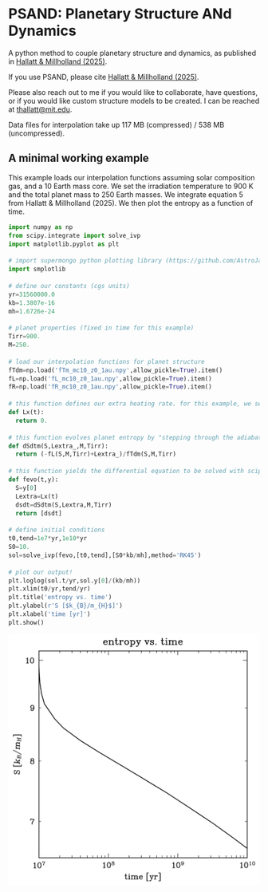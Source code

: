 # PSAND: Planetary Structure ANd Dynamics
A python method to couple planetary structure and dynamics, as published in [Hallatt & Millholland (2025)](https://ui.adsabs.harvard.edu/abs/2025arXiv250922923H/abstract>).

If you use PSAND, please cite [Hallatt & Millholland (2025)](https://ui.adsabs.harvard.edu/abs/2025arXiv250922923H/abstract).

Please also reach out to me if you would like to collaborate, have questions, or if you would like custom structure models to be created. I can be reached at thallatt@mit.edu.

Data files for interpolation take up 117 MB (compressed) / 538 MB (uncompressed).

## A minimal working example

This example loads our interpolation functions assuming solar composition gas, and a 10 Earth mass core. We set the irradiation temperature to 900 K and the total planet mass to 250 Earth masses. We integrate equation 5 from Hallatt & Millholland (2025). We then plot the entropy as a function of time.

```python
import numpy as np
from scipy.integrate import solve_ivp
import matplotlib.pyplot as plt

# import supermongo python plotting library (https://github.com/AstroJacobLi/smplotlib)
import smplotlib

# define our constants (cgs units)
yr=31560000.0
kb=1.3807e-16
mh=1.6726e-24

# planet properties (fixed in time for this example)
Tirr=900.
M=250.

# load our interpolation functions for planet structure
fTdm=np.load('fTm_mc10_z0_1au.npy',allow_pickle=True).item()
fL=np.load('fL_mc10_z0_1au.npy',allow_pickle=True).item()
fR=np.load('fR_mc10_z0_1au.npy',allow_pickle=True).item()

# this function defines our extra heating rate. for this example, we set it to zero.
def Lx(t):
  return 0.

# this function evolves planet entropy by "stepping through the adiabats" (equation 5 of Hallatt & Millholland (2025)).
def dSdtm(S,Lextra_,M,Tirr):
  return (-fL(S,M,Tirr)+Lextra_)/fTdm(S,M,Tirr)

# this function yields the differential equation to be solved with scipy
def fevo(t,y):
  S=y[0]
  Lextra=Lx(t)
  dsdt=dSdtm(S,Lextra,M,Tirr)
  return [dsdt]

# define initial conditions
t0,tend=1e7*yr,1e10*yr
S0=10.
sol=solve_ivp(fevo,[t0,tend],[S0*kb/mh],method='RK45')

# plot our output!
plt.loglog(sol.t/yr,sol.y[0]/(kb/mh))
plt.xlim(t0/yr,tend/yr)
plt.title('entropy vs. time')
plt.ylabel(r'S [$k_{B}/m_{H}$]')
plt.xlabel('time [yr]')
plt.show()
```
![example](example.png "example")
